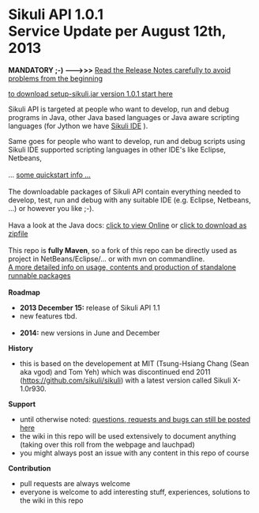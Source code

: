 Sikuli API 1.0.1 <br />Service Update per August 12th, 2013
===========
**MANDATORY ;-) --->>>** [Read the Release Notes carefully to avoid problems from the beginning](https://github.com/RaiMan/SikuliX-API/wiki/Release-Notes-API)

[to download setup-sikuli.jar version 1.0.1 start here](http://www.sikuli.org/download.html)

Sikuli API is targeted at people who want to develop, run and debug programs in Java, other Java based languages or Java aware scripting languages (for Jython we have [Sikuli IDE](https://github.com/RaiMan/SikuliX-IDE) ).

Same goes for people who want to develop, run and debug scripts using Sikuli IDE supported scripting languages in other IDE's like Eclipse, Netbeans, 
<br /><br />... [some quickstart info ...](https://github.com/RaiMan/SikuliX-API/wiki/Usage-in-Java-programming)
<br /><br />
The downloadable packages of Sikuli API contain everything needed to develop, test, run and debug with any suitable IDE (e.g. Eclipse, Netbeans, ...) or however you like ;-).
<br /><br />
Hava a look at the Java docs: 
[click to view Online](https://dl.dropboxusercontent.com/u/42895525/SikuliX/SikuliX-API-JavaDocs/index.html)
 or [click to download as zipfile](https://dl.dropboxusercontent.com/u/42895525/SikuliX/SikuliX-API-JavaDocs.zip)
<br /><br />
This repo is **fully Maven**, so a fork of this repo can be directly used as project in NetBeans/Eclipse/... or with mvn on commandline.<br />
[A more detailed info on usage, contents and production of standalone runnable packages](https://github.com/RaiMan/SikuliX-API/wiki/Maven-support)
<br /><br />
**Roadmap**
  - **2013 December 15:** release of Sikuli API 1.1
  - new features tbd.
<br /><br />
 - **2014:** new versions in June and December

**History**
 - this is based on the developement at MIT (Tsung-Hsiang Chang (Sean aka vgod) and Tom Yeh) which was discontinued end 2011 (https://github.com/sikuli/sikuli) with a latest version called Sikuli X-1.0r930.

**Support**
 - until otherwise noted: [questions, requests and bugs can still be posted here](https://answers.launchpad.net/sikuli)
 - the wiki in this repo will be used extensively to document anything (taking over this roll from the webpage and lauchpad)
 - you might always post an issue with any content in this repo of course

**Contribution**
 - pull requests are always welcome
 - everyone is welcome to add interesting stuff, experiences, solutions to the wiki in this repo
